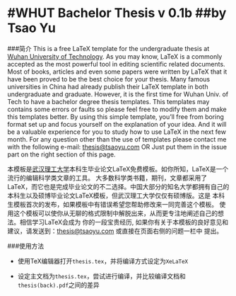 #WHUT Bachelor Thesis v 0.1b
##by Tsao Yu
=================================================================
###简介
This is a free LaTeX template for the undergraduate thesis at [Wuhan University of Technology](http://www.whut.edu.cn).
As you may know, LaTeX is a commonly accepted as the most powerful tool in editing scientific 
related documents. Most of books, articles and even some papers were written 
by LaTeX that it have been proved to be the best choice for your thesis. 
Many famous universities in China had already publish their LaTeX template in both undergraduate 
and graduate. However, it is the first time for Wuhan Univ. of Tech to have a bachelor degree 
thesis templates. This templates may contains some errors or faults so please feel free to modify
them and make this templates better. By using this simple template, you’ll free from boring format set up and focus yourself on the
explanation of your idea. And it will be a valuable experience for you to study how to use LaTeX 
in the next few month. For any question other than the use of templates please contact me with the following e-mail:
[thesis@tsaoyu.com](mailto:thesis@tsaoyu.com) OR Just put them in the issue part on the right section of this page.

本模板是[武汉理工大学](http://www.whut.edu.cn)本科生毕业论文LaTeX免费模板。如你所知，LaTeX是一个流行的编辑科学类文章的工具。
大多数科学类书籍，期刊，文章都采用了LaTeX，而它也是完成毕业论文的不二选择。中国大部分的知名大学都拥有自己的本科生以及硕博毕业论文LaTeX模板，但武汉理工大学仅仅有硕博版。这是
本科生模板首次的发布，如果模板中有错误希望您帮助修改来一同完善这个模板。
使用这个模板可以使你从无聊的格式限制中解脱出来，从而更专注地阐述自己的想法。相信学习LaTeX会成为
你的一段宝贵经历,
如果你有关于本模板的良好意见和建议，请发送到：[thesis@tsaoyu.com](mailto:thesis@tsaoyu.com) 或直接在页面右侧的问题一栏中
提出。

###使用方法

* 使用TeX编辑器打开`thesis.tex`，并将编译方式设定为`XeLaTeX`

* 设定主文档为`thesis.tex`，尝试进行编译，并比较编译文档和`thesis(back).pdf`之间的差异


